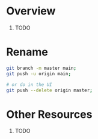 # Overview
1. TODO


# Rename
```bash
git branch -m master main;
git push -u origin main;

# or do in the UI
git push --delete origin master;
```


# Other Resources
1. TODO